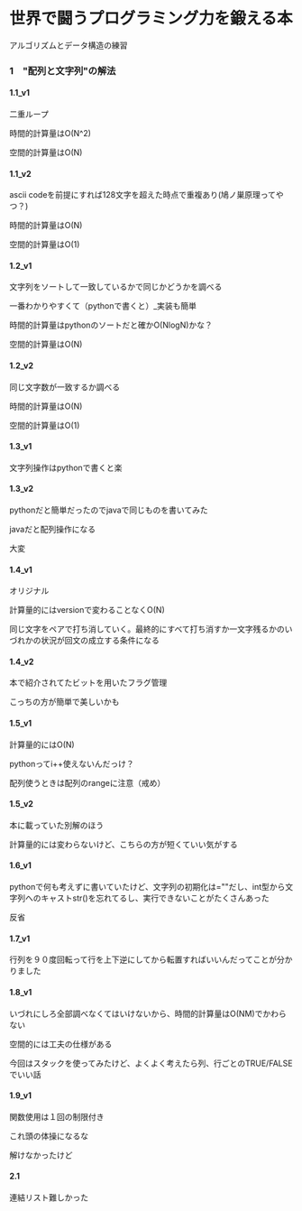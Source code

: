 # 世界で闘うプログラミング力を鍛える本
アルゴリズムとデータ構造の練習

### 1　"配列と文字列"の解法
#### 1.1_v1
二重ループ

時間的計算量はO(N^2)

空間的計算量はO(N)

#### 1.1_v2
ascii codeを前提にすれば128文字を超えた時点で重複あり(鳩ノ巣原理ってやつ？)

時間的計算量はO(N)

空間的計算量はO(1)

#### 1.2_v1
文字列をソートして一致しているかで同じかどうかを調べる

一番わかりやすくて（pythonで書くと）_実装も簡単

時間的計算量はpythonのソートだと確かO(NlogN)かな？

空間的計算量はO(N)

#### 1.2_v2
同じ文字数が一致するか調べる

時間的計算量はO(N)

空間的計算量はO(1)

#### 1.3_v1
文字列操作はpythonで書くと楽

#### 1.3_v2
pythonだと簡単だったのでjavaで同じものを書いてみた

javaだと配列操作になる

大変

#### 1.4_v1
オリジナル

計算量的にはversionで変わることなくO(N)

同じ文字をペアで打ち消していく。最終的にすべて打ち消すか一文字残るかのいづれかの状況が回文の成立する条件になる

#### 1.4_v2
本で紹介されてたビットを用いたフラグ管理

こっちの方が簡単で美しいかも

#### 1.5_v1
計算量的にはO(N)

pythonってi++使えないんだっけ？

配列使うときは配列のrangeに注意（戒め）

#### 1.5_v2
本に載っていた別解のほう

計算量的には変わらないけど、こちらの方が短くていい気がする

#### 1.6_v1
pythonで何も考えずに書いていたけど、文字列の初期化は=""だし、int型から文字列へのキャストstr()を忘れてるし、実行できないことがたくさんあった

反省

#### 1.7_v1
行列を９０度回転って行を上下逆にしてから転置すればいいんだってことが分かりました

#### 1.8_v1
いづれにしろ全部調べなくてはいけないから、時間的計算量はO(NM)でかわらない

空間的には工夫の仕様がある

今回はスタックを使ってみたけど、よくよく考えたら列、行ごとのTRUE/FALSEでいい話


#### 1.9_v1
関数使用は１回の制限付き

これ頭の体操になるな

解けなかったけど

#### 2.1
連結リスト難しかった
